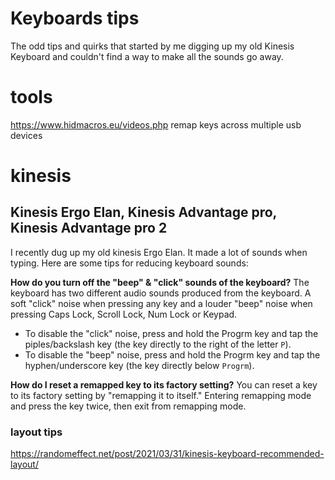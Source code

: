 # Keyboards tips

The odd tips and quirks that started by me digging up my old Kinesis Keyboard and couldn't find a way to make all the sounds go away.



# tools 
https://www.hidmacros.eu/videos.php  remap keys across multiple usb devices


# kinesis

## Kinesis Ergo Elan, Kinesis Advantage pro, Kinesis Advantage pro 2
I recently dug up my old kinesis Ergo Elan. It made a lot of sounds when typing. Here are some tips for reducing keyboard sounds:

**How do you turn off the "beep" & "click" sounds of the keyboard?**
The keyboard has two different audio sounds produced from the keyboard. A soft "click" noise when pressing any key and a louder "beep" noise when pressing Caps Lock, Scroll Lock, Num Lock or Keypad.
* To disable the "click" noise, press and hold the Progrm key and tap the piples/backslash key (the key directly to the right of the letter `P`).
* To disable the "beep" noise, press and hold the Progrm key and tap the hyphen/underscore key (the key directly below `Progrm`).


**How do I reset a remapped key to its factory setting?**
You can reset a key to its factory setting by "remapping it to itself." Entering remapping mode and press the key twice, then exit from remapping mode.

 
### layout tips

 https://randomeffect.net/post/2021/03/31/kinesis-keyboard-recommended-layout/
